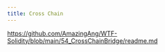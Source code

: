 ```yaml
---
title: Cross Chain
---
```

https://github.com/AmazingAng/WTF-Solidity/blob/main/54_CrossChainBridge/readme.md